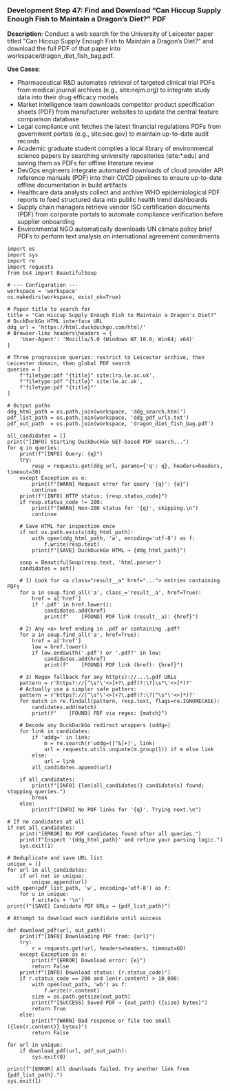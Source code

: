 ### Development Step 47: Find and Download “Can Hiccup Supply Enough Fish to Maintain a Dragon’s Diet?” PDF

**Description**: Conduct a web search for the University of Leicester paper titled "Can Hiccup Supply Enough Fish to Maintain a Dragon’s Diet?" and download the full PDF of that paper into workspace/dragon_diet_fish_bag.pdf.

**Use Cases**:
- Pharmaceutical R&D automates retrieval of targeted clinical trial PDFs from medical journal archives (e.g., site:nejm.org) to integrate study data into their drug efficacy models
- Market intelligence team downloads competitor product specification sheets (PDF) from manufacturer websites to update the central feature comparison database
- Legal compliance unit fetches the latest financial regulations PDFs from government portals (e.g., site:sec.gov) to maintain up-to-date audit records
- Academic graduate student compiles a local library of environmental science papers by searching university repositories (site:*.edu) and saving them as PDFs for offline literature review
- DevOps engineers integrate automated downloads of cloud provider API reference manuals (PDF) into their CI/CD pipelines to ensure up-to-date offline documentation in build artifacts
- Healthcare data analysts collect and archive WHO epidemiological PDF reports to feed structured data into public health trend dashboards
- Supply chain managers retrieve vendor ISO certification documents (PDF) from corporate portals to automate compliance verification before supplier onboarding
- Environmental NGO automatically downloads UN climate policy brief PDFs to perform text analysis on international agreement commitments

```
import os
import sys
import re
import requests
from bs4 import BeautifulSoup

# --- Configuration ---
workspace = 'workspace'
os.makedirs(workspace, exist_ok=True)

# Paper title to search for
title = "Can Hiccup Supply Enough Fish to Maintain a Dragon's Diet?"
# DuckDuckGo HTML interface URL
ddg_url = 'https://html.duckduckgo.com/html/'
# Browser-like headers\headers = {
    'User-Agent': 'Mozilla/5.0 (Windows NT 10.0; Win64; x64)'
}

# Three progressive queries: restrict to Leicester archive, then Leicester domain, then global PDF search
queries = [
    f'filetype:pdf "{title}" site:lra.le.ac.uk',
    f'filetype:pdf "{title}" site:le.ac.uk',
    f'filetype:pdf "{title}"'
]

# Output paths
ddg_html_path = os.path.join(workspace, 'ddg_search.html')
pdf_list_path = os.path.join(workspace, 'ddg_pdf_urls.txt')
pdf_out_path  = os.path.join(workspace, 'dragon_diet_fish_bag.pdf')

all_candidates = []
print("[INFO] Starting DuckDuckGo GET-based PDF search...")
for q in queries:
    print(f"[INFO] Query: {q}")
    try:
        resp = requests.get(ddg_url, params={'q': q}, headers=headers, timeout=30)
    except Exception as e:
        print(f"[WARN] Request error for query '{q}': {e}")
        continue
    print(f"[INFO] HTTP status: {resp.status_code}")
    if resp.status_code != 200:
        print(f"[WARN] Non-200 status for '{q}', skipping.\n")
        continue

    # Save HTML for inspection once
    if not os.path.exists(ddg_html_path):
        with open(ddg_html_path, 'w', encoding='utf-8') as f:
            f.write(resp.text)
        print(f"[SAVE] DuckDuckGo HTML → {ddg_html_path}")

    soup = BeautifulSoup(resp.text, 'html.parser')
    candidates = set()

    # 1) Look for <a class="result__a" href="..."> entries containing PDFs
    for a in soup.find_all('a', class_='result__a', href=True):
        href = a['href']
        if '.pdf' in href.lower():
            candidates.add(href)
            print(f"    [FOUND] PDF link (result__a): {href}")

    # 2) Any <a> href ending in .pdf or containing .pdf?
    for a in soup.find_all('a', href=True):
        href = a['href']
        low = href.lower()
        if low.endswith('.pdf') or '.pdf?' in low:
            candidates.add(href)
            print(f"    [FOUND] PDF link (href): {href}")

    # 3) Regex fallback for any http(s)://...\.pdf URLs
    pattern = r'https?://[^\s"\'<>]+?\.pdf(?:\?[\s"\'<>]*)?'
    # Actually use a simpler safe pattern:
    pattern = r'https?://[^\s"\'<>]+?\.pdf(?:\?[^\s"\'<>]*)?'
    for match in re.findall(pattern, resp.text, flags=re.IGNORECASE):
        candidates.add(match)
        print(f"    [FOUND] PDF via regex: {match}")

    # Decode any DuckDuckGo redirect wrappers (uddg=)
    for link in candidates:
        if 'uddg=' in link:
            m = re.search(r'uddg=([^&]+)', link)
            url = requests.utils.unquote(m.group(1)) if m else link
        else:
            url = link
        all_candidates.append(url)

    if all_candidates:
        print(f"[INFO] {len(all_candidates)} candidate(s) found; stopping queries.")
        break
    else:
        print(f"[INFO] No PDF links for '{q}'. Trying next.\n")

# If no candidates at all
if not all_candidates:
    print("[ERROR] No PDF candidates found after all queries.")
    print(f"Inspect '{ddg_html_path}' and refine your parsing logic.")
    sys.exit(1)

# Deduplicate and save URL list
unique = []
for url in all_candidates:
    if url not in unique:
        unique.append(url)
with open(pdf_list_path, 'w', encoding='utf-8') as f:
    for u in unique:
        f.write(u + '\n')
print(f"[SAVE] Candidate PDF URLs → {pdf_list_path}")

# Attempt to download each candidate until success

def download_pdf(url, out_path):
    print(f"[INFO] Downloading PDF from: {url}")
    try:
        r = requests.get(url, headers=headers, timeout=60)
    except Exception as e:
        print(f"[ERROR] Download error: {e}")
        return False
    print(f"[INFO] Download status: {r.status_code}")
    if r.status_code == 200 and len(r.content) > 10_000:
        with open(out_path, 'wb') as f:
            f.write(r.content)
        size = os.path.getsize(out_path)
        print(f"[SUCCESS] Saved PDF → {out_path} ({size} bytes)")
        return True
    else:
        print(f"[WARN] Bad response or file too small ({len(r.content)} bytes)")
        return False

for url in unique:
    if download_pdf(url, pdf_out_path):
        sys.exit(0)

print(f"[ERROR] All downloads failed. Try another link from {pdf_list_path}.")
sys.exit(1)
```